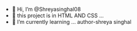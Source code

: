 - 👋 Hi, I’m @Shreyasinghal08
- 👀 this project is in HTML AND CSS ...
- 🌱 I’m currently learning ...
author-shreya singhal

<!---
Shreyasinghal08/Shreyasinghal08 is a ✨ special ✨ repository because its `README.md` (this file) appears on your GitHub profile.
You can click the Preview link to take a look at your changes.
--->
